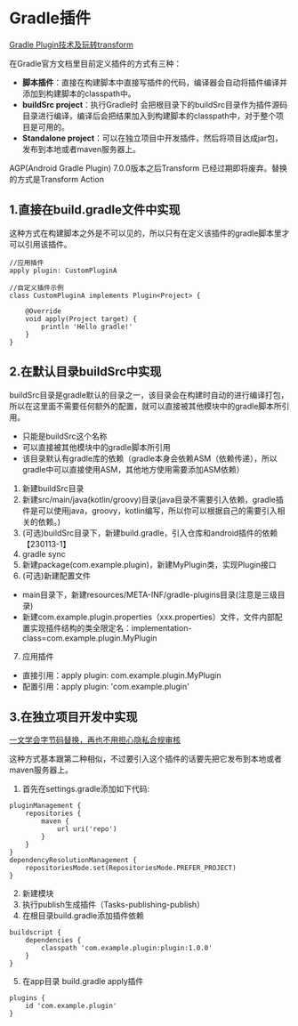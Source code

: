 # Gradle插件
[Gradle Plugin技术及玩转transform](https://blog.csdn.net/Lebron_xia/article/details/123172825)

在Gradle官方文档里目前定义插件的方式有三种：
- **脚本插件**：直接在构建脚本中直接写插件的代码，编译器会自动将插件编译并添加到构建脚本的classpath中。
- **buildSrc project**：执行Gradle时 会把根目录下的buildSrc目录作为插件源码目录进行编译，编译后会把结果加入到构建脚本的classpath中，对于整个项目是可用的。
- **Standalone project**：可以在独立项目中开发插件，然后将项目达成jar包，发布到本地或者maven服务器上。

AGP(Android Gradle Plugin) 7.0.0版本之后Transform 已经过期即将废弃。替换的方式是Transform Action

## 1.直接在build.gradle文件中实现
这种方式在构建脚本之外是不可以见的，所以只有在定义该插件的gradle脚本里才可以引用该插件。
```
//应用插件
apply plugin: CustomPluginA

//自定义插件示例
class CustomPluginA implements Plugin<Project> {

    @Override
    void apply(Project target) {
        println 'Hello gradle!'
    }
}
```

## 2.在默认目录buildSrc中实现
buildSrc目录是gradle默认的目录之一，该目录会在构建时自动的进行编译打包，所以在这里面不需要任何额外的配置，就可以直接被其他模块中的gradle脚本所引用。
- 只能是buildSrc这个名称
- 可以直接被其他模块中的gradle脚本所引用
- 该目录默认有gradle库的依赖（gradle本身会依赖ASM（依赖传递），所以gradle中可以直接使用ASM，其他地方使用需要添加ASM依赖）

1. 新建buildSrc目录
2. 新建src/main/java(kotlin/groovy)目录(java目录不需要引入依赖，gradle插件是可以使用java，groovy，kotlin编写，所以你可以根据自己的需要引入相关的依赖。)
3. (可选)buildSrc目录下，新建build.gradle，引入仓库和android插件的依赖【230113-1】
4. gradle sync
5. 新建package(com.example.plugin)，新建MyPlugin类，实现Plugin<Project>接口
6. (可选)新建配置文件
- main目录下，新建resources/META-INF/gradle-plugins目录(注意是三级目录)
- 新建com.example.plugin.properties（xxx.properties）文件，文件内部配置实现插件结构的类全限定名：implementation-class=com.example.plugin.MyPlugin
7. 应用插件
- 直接引用：apply plugin: com.example.plugin.MyPlugin
- 配置引用：apply plugin: 'com.example.plugin'

## 3.在独立项目开发中实现
[一文学会字节码替换，再也不用担心隐私合规审核](https://juejin.cn/post/7121985493445083149)

这种方式基本跟第二种相似，不过要引入这个插件的话要先把它发布到本地或者maven服务器上。

1. 首先在settings.gradle添加如下代码:
```
pluginManagement {
    repositories {
        maven {
            url uri('repo')
        }
    }
}
dependencyResolutionManagement {
    repositoriesMode.set(RepositoriesMode.PREFER_PROJECT)
}
```
2. 新建模块
3. 执行publish生成插件（Tasks-publishing-publish）
4. 在根目录build.gradle添加插件依赖
```
buildscript {
    dependencies {
        classpath 'com.example.plugin:plugin:1.0.0'
    }
}
```
5. 在app目录 build.gradle apply插件
```
plugins {
    id 'com.example.plugin'
}
```